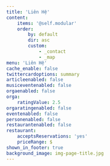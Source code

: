 ```yaml
---
title: 'Liên Hệ'
content:
    items: '@self.modular'
    order:
        by: default
        dir: asc
        custom:
            - _contact
            - _map
menu: 'Liên Hệ'
cache_enable: false
twittercardoptions: summary
articleenabled: false
musiceventenabled: false
orgaenabled: false
orga:
    ratingValue: 2.5
orgaratingenabled: false
eventenabled: false
personenabled: false
restaurantenabled: false
restaurant:
    acceptsReservations: 'yes'
    priceRange: $
shown_in_footer: true
background_image: img-page-title.jpg
---
```



